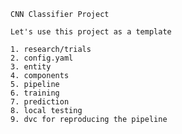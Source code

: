 ```CNN Classifier Project```

```Let's use this project as a template```

```
1. research/trials
2. config.yaml
3. entity
4. components
5. pipeline
6. training
7. prediction
8. local testing
9. dvc for reproducing the pipeline

```